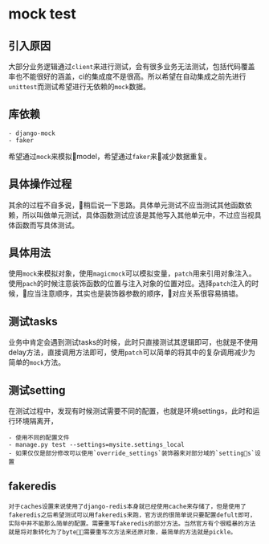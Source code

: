 # mock test
## 引入原因
大部分业务逻辑通过`client`来进行测试，会有很多业务无法测试，包括代码覆盖率也不能很好的涵盖，ci的集成度不是很高。所以希望在自动集成之前先进行`unittest`而测试希望进行无依赖的`mock`数据。
## 库依赖
    
    - django-mock
    - faker
希望通过`mock`来模拟model，希望通过`faker`来减少数据重复。

## 具体操作过程
其余的过程不自多说，稍后说一下思路。具体单元测试不应当测试其他函数依赖，所以叫做单元测试，具体函数测试应该是其他写入其他单元中，不过应当视具体函数而写具体测试。

## 具体用法
使用`mock`来模拟对象，使用`magicmock`可以模拟变量，`patch`用来引用对象注入。使用`pach`的时候注意装饰函数的位置与注入对象的位置对应。选择`patch`注入的时候，应当注意顺序，其实也是装饰器参数的顺序，对应关系很容易搞错。

## 测试tasks
业务中肯定会遇到测试tasks的时候，此时只直接测试其逻辑即可，也就是不使用delay方法，直接调用方法即可，使用`patch`可以简单的将其中的复杂调用减少为简单的`mock`方法。

## 测试setting
在测试过程中，发现有时候测试需要不同的配置，也就是环境settings，此时和运行环境隔离开，

    - 使用不同的配置文件 
    - manage.py test --settings=mysite.settings_local
    - 如果仅仅是部分修改可以使用`override_settings`装饰器来对部分域的`settings`设置
## fakeredis

    对于caches设置来说使用了django-redis本身就已经使用cache来存储了，但是使用了fakeredis之后希望测试可以用fakeredis来跑，官方说的很简单说只要配置defult即可，实际中并不能那么简单的配置。需要重写fakeredis的部分方法。当然官方有个很粗暴的方法就是将对象转化为了byte，需要重写次方法来还原对象，最简单的方法就是pickle。